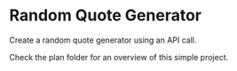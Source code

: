 # Random Quote Generator

Create a random quote generator using an API call.

Check the plan folder for an overview of this simple project.
